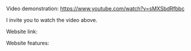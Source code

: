 Video demonstration: https://www.youtube.com/watch?v=sMXSbdRfbbc

I invite you to watch the video above.

Website link: 

Website features:
